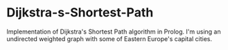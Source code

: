   # Dijkstra-s-Shortest-Path

  Implementation of Dijkstra's Shortest Path algorithm in Prolog. 
I'm using an undirected weighted graph with some of Eastern Europe's capital cities. 
